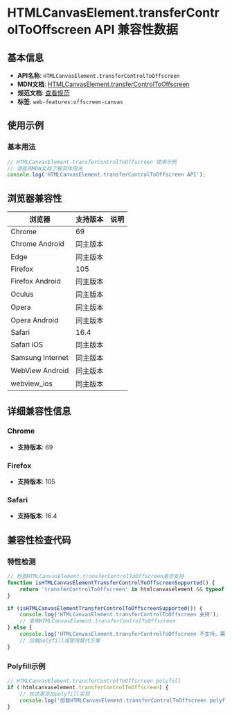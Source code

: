 # HTMLCanvasElement.transferControlToOffscreen API 兼容性数据

## 基本信息

- **API名称**: `HTMLCanvasElement.transferControlToOffscreen`
- **MDN文档**: [HTMLCanvasElement.transferControlToOffscreen](https://developer.mozilla.org/docs/Web/API/HTMLCanvasElement/transferControlToOffscreen)
- **规范文档**: [查看规范](https://html.spec.whatwg.org/multipage/canvas.html#dom-canvas-transfercontroltooffscreen-dev)
- **标签**: `web-features:offscreen-canvas`

## 使用示例

### 基本用法

```javascript
// HTMLCanvasElement.transferControlToOffscreen 使用示例
// 请查阅MDN文档了解具体用法
console.log('HTMLCanvasElement.transferControlToOffscreen API');
```

## 浏览器兼容性

| 浏览器 | 支持版本 | 说明 |
|--------|----------|------|
| Chrome | 69 |  |
| Chrome Android | 同主版本 |  |
| Edge | 同主版本 |  |
| Firefox | 105 |  |
| Firefox Android | 同主版本 |  |
| Oculus | 同主版本 |  |
| Opera | 同主版本 |  |
| Opera Android | 同主版本 |  |
| Safari | 16.4 |  |
| Safari iOS | 同主版本 |  |
| Samsung Internet | 同主版本 |  |
| WebView Android | 同主版本 |  |
| webview_ios | 同主版本 |  |

## 详细兼容性信息

### Chrome

- **支持版本**: 69

### Firefox

- **支持版本**: 105

### Safari

- **支持版本**: 16.4

## 兼容性检查代码

### 特性检测

```javascript
// 检查HTMLCanvasElement.transferControlToOffscreen是否支持
function isHTMLCanvasElementTransferControlToOffscreenSupported() {
    return 'transferControlToOffscreen' in htmlcanvaselement && typeof htmlcanvaselement.transferControlToOffscreen === 'function';
}

if (isHTMLCanvasElementTransferControlToOffscreenSupported()) {
    console.log('HTMLCanvasElement.transferControlToOffscreen 支持');
    // 使用HTMLCanvasElement.transferControlToOffscreen
} else {
    console.log('HTMLCanvasElement.transferControlToOffscreen 不支持，需要polyfill');
    // 加载polyfill或使用替代方案
}
```

### Polyfill示例

```javascript
// HTMLCanvasElement.transferControlToOffscreen polyfill
if (!htmlcanvaselement.transferControlToOffscreen) {
    // 在这里添加polyfill实现
    console.log('加载HTMLCanvasElement.transferControlToOffscreen polyfill');
}
```


